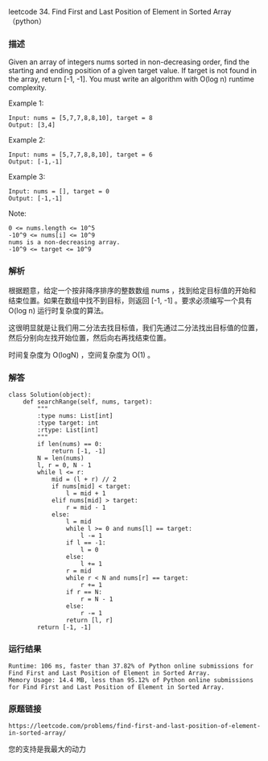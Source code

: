 leetcode  34. Find First and Last Position of Element in Sorted Array（python）




### 描述


Given an array of integers nums sorted in non-decreasing order, find the starting and ending position of a given target value. If target is not found in the array, return [-1, -1]. You must write an algorithm with O(log n) runtime complexity.




Example 1:

	Input: nums = [5,7,7,8,8,10], target = 8
	Output: [3,4]

	
Example 2:

	Input: nums = [5,7,7,8,8,10], target = 6
	Output: [-1,-1]


Example 3:


	Input: nums = [], target = 0
	Output: [-1,-1]


Note:

	0 <= nums.length <= 10^5
	-10^9 <= nums[i] <= 10^9
	nums is a non-decreasing array.
	-10^9 <= target <= 10^9


### 解析

根据题意，给定一个按非降序排序的整数数组 nums ，找到给定目标值的开始和结束位置。如果在数组中找不到目标，则返回 [-1, -1] 。要求必须编写一个具有 O(log n) 运行时复杂度的算法。

这很明显就是让我们用二分法去找目标值，我们先通过二分法找出目标值的位置，然后分别向左找开始位置，然后向右再找结束位置。

时间复杂度为 O(logN) ，空间复杂度为 O(1) 。


### 解答

	class Solution(object):
	    def searchRange(self, nums, target):
	        """
	        :type nums: List[int]
	        :type target: int
	        :rtype: List[int]
	        """
	        if len(nums) == 0:
	            return [-1, -1]
	        N = len(nums)
	        l, r = 0, N - 1
	        while l <= r:
	            mid = (l + r) // 2
	            if nums[mid] < target:
	                l = mid + 1
	            elif nums[mid] > target:
	                r = mid - 1
	            else:
	                l = mid
	                while l >= 0 and nums[l] == target:
	                    l -= 1
	                if l == -1:
	                    l = 0
	                else:
	                    l += 1
	                r = mid
	                while r < N and nums[r] == target:
	                    r += 1
	                if r == N:
	                    r = N - 1
	                else:
	                    r -= 1
	                return [l, r]
	        return [-1, -1]

### 运行结果

	Runtime: 106 ms, faster than 37.82% of Python online submissions for Find First and Last Position of Element in Sorted Array.
	Memory Usage: 14.4 MB, less than 95.12% of Python online submissions for Find First and Last Position of Element in Sorted Array.


### 原题链接


	https://leetcode.com/problems/find-first-and-last-position-of-element-in-sorted-array/

您的支持是我最大的动力
